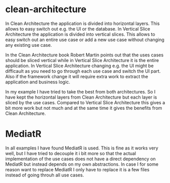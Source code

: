 # clean-architecture

In Clean Architecture the application is divided into horizontal layers. This allows to easy switch out e.g. the UI or the database.
In Vertical Slice Architecture the application is divided into vertical slices. This allows to easy switch out an entire use case or add a new use case without changing any existing use case.

In the Clean Architecture book Robert Martin points out that the uses cases should be sliced vertical while in Vertical Slice Architecture it is the entire application.
In Vertical Slice Architecture changing e.g. the UI might be difficault as you need to go through each use case and switch the UI part. Also if the framework change it will require extra work to extract the application and business logic.

In my example I have tried to take the best from both architectures. So I have kept the horizontal layers from Clean Architecture but each layer is sliced by the use cases. 
Compared to Vertical Slice Architecture this gives a bit more work but not much and at the same time it gives the benefits from Clean Architecture.

# MediatR

In all examples I have found MediatR is used. This is fine as it works very well, but I have tried to decouple it i bit more so that the actual implementation of the use cases does not have a direct dependency on MediatR but instead depends on my own abstractions.
In case I for some reason want to replace MediatR I only have to replace it is a few files instead of going throuh all use cases.


